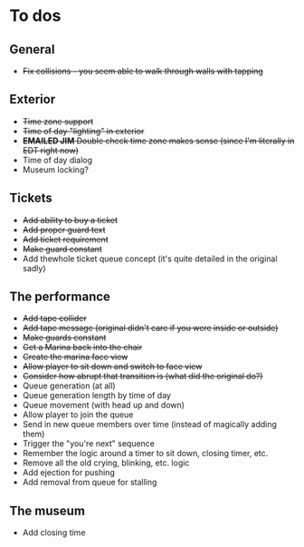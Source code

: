 # To dos

## General
* ~~Fix collisions - you seem able to walk through walls with tapping~~

## Exterior
* ~~Time zone support~~
* ~~Time of day "lighting" in exterior~~
* ~~**EMAILED JIM** Double check time zone makes sense (since I'm literally in EDT right now)~~
* Time of day dialog
* Museum locking?

## Tickets
* ~~Add ability to buy a ticket~~
* ~~Add proper guard text~~
* ~~Add ticket requirement~~
* ~~Make guard constant~~
* Add thewhole ticket queue concept (it's quite detailed in the original sadly)

## The performance
* ~~Add tape collider~~
* ~~Add tape message (original didn't care if you were inside or outside)~~
* ~~Make guards constant~~
* ~~Get a Marina back into the chair~~
* ~~Create the marina face view~~
* ~~Allow player to sit down and switch to face view~~
* ~~Consider how abrupt that transition is (what did the original do?)~~
* Queue generation (at all)
* Queue generation length by time of day
* Queue movement (with head up and down)
* Allow player to join the queue
* Send in new queue members over time (instead of magically adding them)
* Trigger the "you're next" sequence
* Remember the logic around a timer to sit down, closing timer, etc.
* Remove all the old crying, blinking, etc. logic
* Add ejection for pushing
* Add removal from queue for stalling

## The museum
* Add closing time
